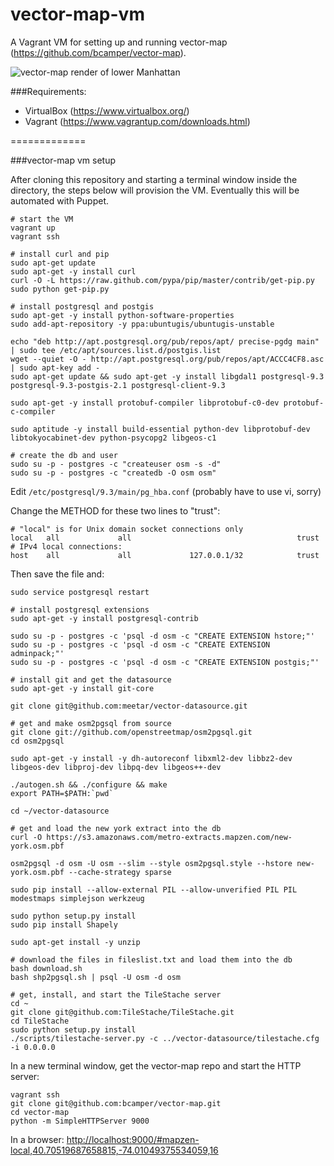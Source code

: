 vector-map-vm
=============

A Vagrant VM for setting up and running vector-map (https://github.com/bcamper/vector-map).

![vector-map render of lower Manhattan](https://pbs.twimg.com/media/BpuBdL_CEAAhpWw.png:large)

###Requirements:

- VirtualBox (https://www.virtualbox.org/)
- Vagrant (https://www.vagrantup.com/downloads.html)

=============

###vector-map vm setup

After cloning this repository and starting a terminal window inside the directory, the steps below will provision the VM. Eventually this will be automated with Puppet.

    # start the VM
    vagrant up
    vagrant ssh

    # install curl and pip
    sudo apt-get update
    sudo apt-get -y install curl
    curl -O -L https://raw.github.com/pypa/pip/master/contrib/get-pip.py
    sudo python get-pip.py

    # install postgresql and postgis
    sudo apt-get -y install python-software-properties
    sudo add-apt-repository -y ppa:ubuntugis/ubuntugis-unstable

    echo "deb http://apt.postgresql.org/pub/repos/apt/ precise-pgdg main" | sudo tee /etc/apt/sources.list.d/postgis.list
    wget --quiet -O - http://apt.postgresql.org/pub/repos/apt/ACCC4CF8.asc | sudo apt-key add -
    sudo apt-get update && sudo apt-get -y install libgdal1 postgresql-9.3 postgresql-9.3-postgis-2.1 postgresql-client-9.3

    sudo apt-get -y install protobuf-compiler libprotobuf-c0-dev protobuf-c-compiler

    sudo aptitude -y install build-essential python-dev libprotobuf-dev libtokyocabinet-dev python-psycopg2 libgeos-c1

    # create the db and user
    sudo su -p - postgres -c "createuser osm -s -d"
    sudo su -p - postgres -c "createdb -O osm osm"

Edit `/etc/postgresql/9.3/main/pg_hba.conf` (probably have to use vi, sorry)

Change the METHOD for these two lines to "trust":

    # "local" is for Unix domain socket connections only
    local   all             all                                     trust
    # IPv4 local connections:
    host    all             all             127.0.0.1/32            trust

Then save the file and:

    sudo service postgresql restart

    # install postgresql extensions
    sudo apt-get -y install postgresql-contrib

    sudo su -p - postgres -c 'psql -d osm -c "CREATE EXTENSION hstore;"'
    sudo su -p - postgres -c 'psql -d osm -c "CREATE EXTENSION adminpack;"'
    sudo su -p - postgres -c 'psql -d osm -c "CREATE EXTENSION postgis;"'

    # install git and get the datasource
    sudo apt-get -y install git-core

    git clone git@github.com:meetar/vector-datasource.git

    # get and make osm2pgsql from source
    git clone git://github.com/openstreetmap/osm2pgsql.git
    cd osm2pgsql

    sudo apt-get -y install -y dh-autoreconf libxml2-dev libbz2-dev libgeos-dev libproj-dev libpq-dev libgeos++-dev

    ./autogen.sh && ./configure && make
    export PATH=$PATH:`pwd`

    cd ~/vector-datasource

    # get and load the new york extract into the db
    curl -O https://s3.amazonaws.com/metro-extracts.mapzen.com/new-york.osm.pbf

    osm2pgsql -d osm -U osm --slim --style osm2pgsql.style --hstore new-york.osm.pbf --cache-strategy sparse

    sudo pip install --allow-external PIL --allow-unverified PIL PIL modestmaps simplejson werkzeug

    sudo python setup.py install
    sudo pip install Shapely

    sudo apt-get install -y unzip

    # download the files in fileslist.txt and load them into the db
    bash download.sh
    bash shp2pgsql.sh | psql -U osm -d osm

    # get, install, and start the TileStache server
    cd ~
    git clone git@github.com:TileStache/TileStache.git
    cd TileStache
    sudo python setup.py install
    ./scripts/tilestache-server.py -c ../vector-datasource/tilestache.cfg -i 0.0.0.0

In a new terminal window, get the vector-map repo and start the HTTP server:

    vagrant ssh
    git clone git@github.com:bcamper/vector-map.git
    cd vector-map
    python -m SimpleHTTPServer 9000

In a browser: <http://localhost:9000/#mapzen-local,40.70519687658815,-74.01049375534059,16>
